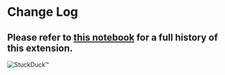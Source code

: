 # Change Log

## Please refer to [this notebook](https://notebooks.codelingo.io/n/1SgYyNJZz) for a full history of this extension.

![StuckDuck™](https://raw.githubusercontent.com/codelingo/codelingo/master/public/img/duck6.png)
